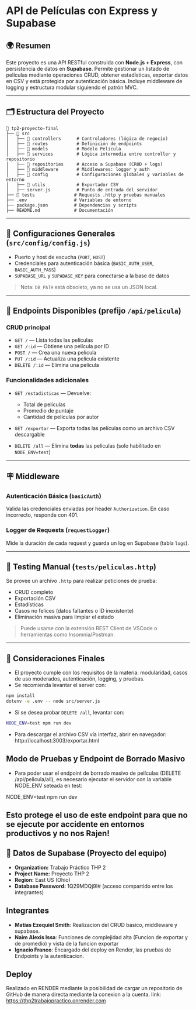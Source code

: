 # API de Películas con Express y Supabase

## 🌍 Resumen

Este proyecto es una API RESTful construida con **Node.js + Express**, con persistencia de datos en **Supabase**. Permite gestionar un listado de películas mediante operaciones CRUD, obtener estadísticas, exportar datos en CSV y está protegida por autenticación básica. Incluye middleware de logging y estructura modular siguiendo el patrón MVC.

---

## 🗂️ Estructura del Proyecto

```
📁 tp2-proyecto-final
├── 📂 src
│   ├── 📂 controllers      # Controladores (lógica de negocio)
│   ├── 📂 routes           # Definición de endpoints
│   ├── 📂 models           # Modelo Pelicula
│   ├── 📂 services         # Lógica intermedia entre controller y repositorio
│   ├── 📂 repositories     # Acceso a Supabase (CRUD + logs)
│   ├── 📂 middleware       # Middlewares: logger y auth
│   ├── 📂 config           # Configuraciones globales y variables de entorno
│   ├── 📂 utils            # Exportador CSV
│   ├── server.js          # Punto de entrada del servidor
├── 📂 tests               # Requests .http y pruebas manuales
├── .env                  # Variables de entorno
├── package.json          # Dependencias y scripts
├── README.md             # Documentación
```

---

## 🔧 Configuraciones Generales (`src/config/config.js`)

- Puerto y host de escucha (`PORT`, `HOST`)
- Credenciales para autenticación básica (`BASIC_AUTH_USER`, `BASIC_AUTH_PASS`)
- `SUPABASE_URL` y `SUPABASE_KEY` para conectarse a la base de datos

> Nota: `DB_PATH` está obsoleto, ya no se usa un JSON local.

---

## 🚀 Endpoints Disponibles (prefijo `/api/pelicula`)

### CRUD principal

- `GET /` — Lista todas las películas
- `GET /:id` — Obtiene una película por ID
- `POST /` — Crea una nueva película
- `PUT /:id` — Actualiza una película existente
- `DELETE /:id` — Elimina una película

### Funcionalidades adicionales

- `GET /estadisticas` — Devuelve:

  - Total de películas
  - Promedio de puntaje
  - Cantidad de películas por autor

- `GET /exportar` — Exporta todas las películas como un archivo CSV descargable

- `DELETE /all` — Elimina **todas** las películas (solo habilitado en `NODE_ENV=test`)

---

## 🪧 Middleware

### Autenticación Básica (`basicAuth`)

Valida las credenciales enviadas por header `Authorization`. En caso incorrecto, responde con 401.

### Logger de Requests (`requestLogger`)

Mide la duración de cada request y guarda un log en Supabase (tabla `logs`).

---

## 🔮 Testing Manual (`tests/peliculas.http`)

Se provee un archivo `.http` para realizar peticiones de prueba:

- CRUD completo
- Exportación CSV
- Estadísticas
- Casos no felices (datos faltantes o ID inexistente)
- Eliminación masiva para limpiar el estado

> Puede usarse con la extensión REST Client de VSCode o herramientas como Insomnia/Postman.

---

## 🔹 Consideraciones Finales

- El proyecto cumple con los requisitos de la materia: modularidad, casos de uso moderados, autenticación, logging, y pruebas.
- Se recomienda levantar el server con:

```bash
npm install
dotenv -e .env -- node src/server.js
```

- Si se desea probar `DELETE /all`, levantar con:

```bash
NODE_ENV=test npm run dev
```

- Para descargar el archivo CSV vía interfaz, abrir en navegador:
  http://localhost:3003/exportar.html

## Modo de Pruebas y Endpoint de Borrado Masivo

- Para poder usar el endpoint de borrado masivo de películas (DELETE /api/pelicula/all), es necesario ejecutar el servidor con la variable NODE_ENV seteada en test:

NODE_ENV=test npm run dev

## Esto protege el uso de este endpoint para que no se ejecute por accidente en entornos productivos y no nos Rajen!

## 📁 Datos de Supabase (Proyecto del equipo)

- **Organization:** Trabajo Práctico THP 2
- **Project Name:** Proyecto THP 2
- **Region:** East US (Ohio)
- **Database Password:** 1Q29MDQj9I# (acceso compartido entre los integrantes)


## Integrantes

- **Matias Ezequiel Smith**: Realizacion del CRUD basico, middleware y supabase.
- **Naim Alexis Issa**: Funciones de complejidad alta (Funcion de exportar y de promedio) y vista de la funcion exportar
- **Ignacio Franco**: Encargado del deploy en Render, las pruebas de Endpoints y la autenticacion.

## Deploy

Realizado en RENDER mediante la posibilidad de cargar un repositorio de GitHub de manera directa mediante la conexion a la cuenta.
link: https://thp2trabajopractico.onrender.com 

